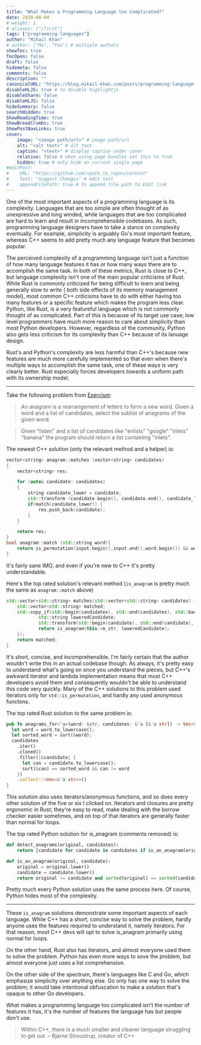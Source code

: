```yaml
---
title: "What Makes a Programming Language too Complicated?"
date: 2020-08-04
# weight: 1
# aliases: ["/first"]
tags: ["programming-languages"]
author: "Mikail Khan"
# author: ["Me", "You"] # multiple authors
showToc: true
TocOpen: false
draft: false
hidemeta: false
comments: false
description: ""
canonicalURL: "https://blog.mikail-khan.com/posts/programming-language-complexity"
disableHLJS: true # to disable highlightjs
disableShare: false
disableHLJS: false
hideSummary: false
searchHidden: true
ShowReadingTime: true
ShowBreadCrumbs: true
ShowPostNavLinks: true
cover:
    image: "<image path/url>" # image path/url
    alt: "<alt text>" # alt text
    caption: "<text>" # display caption under cover
    relative: false # when using page bundles set this to true
    hidden: true # only hide on current single page
#editPost:
#    URL: "https://github.com/<path_to_repo>/content"
#    Text: "Suggest Changes" # edit text
#    appendFilePath: true # to append file path to Edit link
---
```


One of the most important aspects of a programming language is its complexity. Languages that are too simple are often thought of as unexpressive and long winded, while languages that are too complicated are hard to learn and result in incomprehensible codebases. As such, programming language designers have to take a stance on complexity eventually. For example, simplicity is arguably Go's most important feature, whereas C++ seems to add pretty much any language feature that becomes popular. 

The perceived complexity of a programming language isn't just a function of how many language features it has or how many ways there are to accomplish the same task. In both of these metrics, Rust is close to C++, but language complexity isn't one of the main popular criticisms of Rust. While Rust is commonly criticized for being difficult to learn and being generally slow to write ( both side effects of its memory management model), most common C++ criticisms have to do with either having too many features or a specific feature which makes the program less clear. Python, like Rust, is a very featureful language which is not commonly thought of as complicated. Part of this is because of its target use case; low level programmers have much more reason to care about simplicity than most Python developers. However, regardless of the community, Python also gets less criticism for its complexity than C++ because of its lanuage design.

Rust's and Python's complexity are less harmful than C++'s because new features are much more carefully implemented so that even when there's multiple ways to accomplish the same task, one of these ways is very clearly better. Rust especially forces developers towards a uniform path with its ownership model.

___

Take the following problem from [Exercism](https://exercism.io):
> An anagram is a rearrangement of letters to form a new word. Given a word and a list of candidates, select the sublist of anagrams of the given word.

> Given "listen" and a list of candidates like "enlists" "google" "inlets" "banana" the program should return a list containing "inlets".

The newest C++ solution (only the relevant method and a helper) is:
```c++
vector<string> anagram::matches (vector<string> candidates)
{
    vector<string> res;

    for (auto& candidate: candidates)
    {
        string candidate_lower = candidate;
        std::transform (candidate.begin(), candidate.end(), candidate_lower.begin(), ::tolower);
        if(match(candidate_lower)) {
            res.push_back(candidate);
        }
    }

    return res;
}
bool anagram::match (std::string word){
    return is_permutation(input.begin(),input.end(),word.begin()) && word.size() == length && word != input;
}
```
It's fairly sane IMO, and even if you're new to C++ it's pretty understandable.

Here's the top rated solution's relevant method (`is_anagram` is pretty much the same as `anagram::match` above)
```c++
std::vector<std::string> matches(std::vector<std::string> candidates) {
    std::vector<std::string> matched;
    std::copy_if(std::begin(candidates), std::end(candidates), std::back_inserter(matched), [this](auto candidate) { 
            std::string loweredCandidate;
            std::transform(std::begin(candidate), std::end(candidate), std::back_inserter(loweredCandidate), ::tolower);
            return is_anagram(this->m_str, loweredCandidate); 
    });
    return matched;
}
```
It's short, concise, and incomprehensible. I'm fairly certain that the author wouldn't write this in an actual codebase though. As always, it's pretty easy to understand what's going on once you understand the pieces, but C++'s awkward iterator and lambda implementation means that most C++ developers avoid them and consequently wouldn't be able to understand this code very quickly. Many of the C++ solutions to this problem used iterators only for `std::is_permutation`, and hardly any used anonymous functons.

The top rated Rust solution to the same problem is:
```rust
pub fn anagrams_for<'a>(word: &str, candidates: &'a [&'a str]) -> Vec<&'a str> {
  let word = word.to_lowercase();
  let sorted_word = sort(&word);
  candidates
    .iter()
    .cloned()
    .filter(|&candidate| {
      let can = candidate.to_lowercase();
      sort(&can) == sorted_word && can != word
    })
    .collect::<Vec<&'a str>>()
}
```

This solution also uses iterators/anonymous functions, and so does every other solution of the five or six I clicked on. Iterators and closures are pretty ergonomic in Rust; they're easy to read, make dealing with the borrow checker easier sometimes, and on top of that iterators are generally faster than normal for loops. 

The top rated Python solution for is_anagram (comments removed) is:
```python
def detect_anagrams(original, candidates):
	return [candidate for candidate in candidates if is_an_anagram(original, candidate)]

def is_an_anagram(original, candidate):
	original = original.lower()
	candidate = candidate.lower()
	return original != candidate and sorted(original) == sorted(candidate)
```

Pretty much every Python solution uses the same process here. Of course, Python hides most of the complexity.

___

These `is_anagram` solutions demonstrate some important aspects of each language. While C++ has a short, concise way to solve the problem, hardly anyone uses the features required to understand it, namely iterators. For that reason, most C++ devs will opt to solve is_anagram primarily using normal for loops. 

On the other hand, Rust also has iterators, and almost everyone used them to solve the problem. Python has even more ways to sove the problem, but almost everyone just uses a list comprehension.

On the other side of the spectrum, there's languages like C and Go, which emphasize simplicity over anything else. Go only has one way to solve the problem; it would take intentional obfuscation to make a solution that's opaque to other Go developers.

What makes a programming language too complicated isn't the number of features it has, it's the number of features the language has but people don't use.

> Within C++, there is a much smaller and cleaner language struggling to get out. – Bjarne Stroustrup, creator of C++
